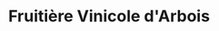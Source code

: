 ---
title: "Fruitière Vinicole d'Arbois"
url: /arbois/fruitiere-vinicole-darbois/
shop: Spirituosen
---